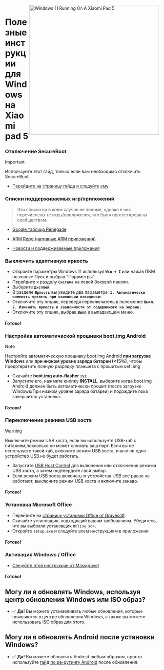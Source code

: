 <img align="right" src="https://raw.githubusercontent.com/erdilS/Port-Windows-11-Xiaomi-Pad-5/main/nabu.png" width="425" alt="Windows 11 Running On A Xiaomi Pad 5">

# Полезные инструкции для Windows на Xiaomi pad 5

### Отключение SecureBoot
> [!Important]
> Используйте этот гайд, только если вам необходимо отключить SecureBoot.

- [Перейдите на страницу гайда и следуйте ему](/guide/Russian/disable-secureboot-ru.md)

### Списки поддерживаемых игр/приложений
> Эти списки ни в коем случае не полные, однако в них перечислены те игры/приложения, что были протестированы сообществом.

- [Google таблица Renegade](https://docs.google.com/spreadsheets/d/1XYuoySgYQE0HL573sA-0RGMX7I4lt5rWJuQ8Z8yRJNY/edit?usp=drivesdk)

- [ARM Repo (нативные ARM приложения)](https://armrepo.ver.lt/)

- [Новости и поддерживаемые приложения](https://windowsonarm.org/)


### Выключить адаптивную яркость 
- Откройте параметры Windows 11 используя **`Win + I`** или нажав ПКМ по кнопке Пуск и выбрав "Параметры".
- Перейдите к разделу **`Система`** на левой боковой панели.
- Выберите **`Дисплей`**.
- В разделе **`Яркость`** вы увидите два параметра:
**```1. Автоматически изменять яркость при изменении освещения:```**
- Отключите эту опцию, переведя переключатель в положение **`Выкл`**.
 **```2. Изменять яркость в зависимости от содержимого на экране:```**
- Отключите эту опцию, выбрав **`Выкл`** в выпадающем меню.

#### Готово!

### Настройка автоматической прошивки boot.img Android

>[!NOTE]
> Настройте автоматическую прошивку boot.img Android **при загрузке Windows** или **при низком уровне заряда батареи (<15%)**, чтобы предотвратить полную разрядку планшета с прошитым uefi.img 

- Скачайте **boot.img auto-flasher** [тут](https://github.com/Misha803/My-Scripts/releases/tag/boot.img-Auto-Flasher).
- Запустите его, нажмите кнопку **INSTALL**, выберите когда boot.img Android должен быть автоматически прошит (после загрузке Windows/При низком уровне заряда батареи) и подождите пока завершится установка.

#### Готово!

### Переключение режима USB хоста
> [!WARNING]
> Выключите режим USB хоста, если вы используете USB-хаб с питанием,посколько он может сломать ваш порт. Если вы не используете такой хаб, включите режим USB хоста, иначе ни одно устройство USB не будет работать.

- Запустите [USB Host Control](https://github.com/Misha803/My-Scripts/releases/tag/USB-Host-Mode-Control) для включения или отключения режима USB хоста, а затем подтвердите свой выбор.
- Если режим USB хоста включен,но устройства USB всё равно не работают, выключите режим USB хоста и включите занаво.

#### Готово!


### Установка Microsoft Office
- Перейдите на [страницу установки Office от Gravesoft](https://gravesoft.dev/office_c2r_links).
- Скачайте установщик, подходящий вашим требованиям. Убедитесь, что вы выбрали установщик `Online x64`.
- Откройте `setup.exe` и следуйте всем инструкциям в приложении.

#### Готово!


### Активация Windows / Office
- [Следуйте этой инструкции от Massgravel](https://github.com/massgravel/Microsoft-Activation-Scripts)

#### Готово!


## Могу ли я обновлять Windows, используя центр обновления Windows или ISO образ?
- ✅ **Да!** Вы можете устанавливать любые обновления, которые появляются в центре обновления Windows, а также вы можете использовать ISO образ для этого.

## Могу ли я обновлять Android после установки Windows?
- ✅ **Да!** Вы можете обновлять Android любым образом, просто используйте [гайд по ре-рутингу Android](Re-rooting-en.md) после обновления.

